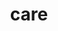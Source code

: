 ---
category: 4-letters
denotation: null
name: care
reference_link: https://www.etymonline.com/word/care
root_language: null
root_name: null
title: care
type: free
word_sums:
- respelling: care
  sum: 'Care + '
---